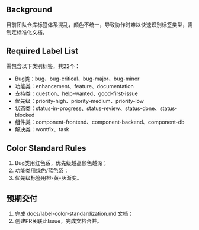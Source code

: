 ## Background
目前团队仓库标签体系混乱，颜色不统一，导致协作时难以快速识别标签类型，需制定标准化文档。

## Required Label List
需包含以下类别标签，共22个：
- Bug类：bug、bug-critical、bug-major、bug-minor
- 功能类：enhancement、feature、documentation
- 支持类：question、help-wanted、good-first-issue
- 优先级：priority-high、priority-medium、priority-low
- 状态类：status-in-progress、status-review、status-done、status-blocked
- 组件类：component-frontend、component-backend、component-db
- 解决类：wontfix、task

## Color Standard Rules
1. Bug类用红色系，优先级越高颜色越深；
2. 功能类用绿色/蓝色系；
3. 优先级标签用橙-黄-灰渐变。

## 预期交付
1. 完成 docs/label-color-standardization.md 文档；
2. 创建PR关联此Issue，完成文档合并。